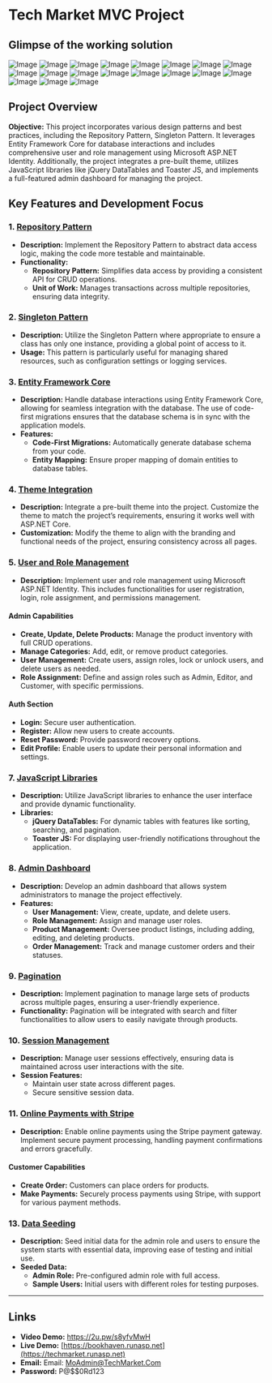 # Tech Market MVC Project 

## Glimpse of the working solution
![Image](https://github.com/user-attachments/assets/d1a2f49d-abf3-4506-a18b-fa2451b05346)
![Image](https://github.com/user-attachments/assets/6a90067e-1530-4ded-a674-87c422c9f15d)
![Image](https://github.com/user-attachments/assets/baae665e-eeab-4f38-a94f-8bfce5a372c0)
![Image](https://github.com/user-attachments/assets/ede5fe74-0742-418e-b364-4e4dd3310982)
![Image](https://github.com/user-attachments/assets/1f8d1044-65d6-494e-800c-f0d4ce6acb65)
![Image](https://github.com/user-attachments/assets/972ef7c4-5d21-4079-a2cf-77e343849347)
![Image](https://github.com/user-attachments/assets/07bf7b1a-dce3-4dd2-9310-915c49a57815)
![Image](https://github.com/user-attachments/assets/6afac48e-0837-4bdf-aa72-deea8b690fd0)
![Image](https://github.com/user-attachments/assets/0fa811dd-37cd-4acb-9d24-53f42768235f)
![Image](https://github.com/user-attachments/assets/f645b50f-8dc5-4a97-a63a-788d92cdcb25)
![Image](https://github.com/user-attachments/assets/6b5ceacb-c2bb-43d4-a23f-68bd10d0ddd6)
![Image](https://github.com/user-attachments/assets/c6ae2dd9-82a2-4faf-ad1b-57917e1ba600)
![Image](https://github.com/user-attachments/assets/9068b7ad-320f-4685-9b77-64f0796d9b88)
![Image](https://github.com/user-attachments/assets/767d1522-2b46-4ddc-bf23-3887bafa2824)
![Image](https://github.com/user-attachments/assets/21d1702e-0018-449d-a0df-a1b8464cb4d4)
![Image](https://github.com/user-attachments/assets/64f9792d-4cfc-4c06-a94f-2d2b05887eac)
![Image](https://github.com/user-attachments/assets/8e470813-e5f9-403c-a215-b29c36a68ae1)
![Image](https://github.com/user-attachments/assets/9ea64dfc-1bce-4c2d-b9eb-a59ad85c4525)
![Image](https://github.com/user-attachments/assets/27697163-406a-4958-aecd-21b05d358324)


## Project Overview

**Objective:** This project incorporates various design patterns and best practices, including the Repository Pattern, Singleton Pattern. It leverages Entity Framework Core for database interactions and includes comprehensive user and role management using Microsoft ASP.NET Identity. Additionally, the project integrates a pre-built theme, utilizes JavaScript libraries like jQuery DataTables and Toaster JS, and implements a full-featured admin dashboard for managing the project.

## Key Features and Development Focus

### 1. [Repository Pattern](#repository-pattern)
- **Description:** Implement the Repository Pattern to abstract data access logic, making the code more testable and maintainable. 
- **Functionality:**
  - **Repository Pattern:** Simplifies data access by providing a consistent API for CRUD operations.
  - **Unit of Work:** Manages transactions across multiple repositories, ensuring data integrity.

### 2. [Singleton Pattern](#singleton-pattern)
- **Description:** Utilize the Singleton Pattern where appropriate to ensure a class has only one instance, providing a global point of access to it.
- **Usage:** This pattern is particularly useful for managing shared resources, such as configuration settings or logging services.

### 3. [Entity Framework Core](#entity-framework-core)
- **Description:** Handle database interactions using Entity Framework Core, allowing for seamless integration with the database. The use of code-first migrations ensures that the database schema is in sync with the application models.
- **Features:**
  - **Code-First Migrations:** Automatically generate database schema from your code.
  - **Entity Mapping:** Ensure proper mapping of domain entities to database tables.

### 4. [Theme Integration](#theme-integration)
- **Description:** Integrate a pre-built theme into the project. Customize the theme to match the project’s requirements, ensuring it works well with ASP.NET Core.
- **Customization:** Modify the theme to align with the branding and functional needs of the project, ensuring consistency across all pages.

### 5. [User and Role Management](#user-and-role-management)
- **Description:** Implement user and role management using Microsoft ASP.NET Identity. This includes functionalities for user registration, login, role assignment, and permissions management.

#### Admin Capabilities
- **Create, Update, Delete Products:** Manage the product inventory with full CRUD operations.
- **Manage Categories:** Add, edit, or remove product categories.
- **User Management:** Create users, assign roles, lock or unlock users, and delete users as needed.
- **Role Assignment:** Define and assign roles such as Admin, Editor, and Customer, with specific permissions.

#### Auth Section
- **Login:** Secure user authentication.
- **Register:** Allow new users to create accounts.
- **Reset Password:** Provide password recovery options.
- **Edit Profile:** Enable users to update their personal information and settings.

### 7. [JavaScript Libraries](#javascript-libraries)
- **Description:** Utilize JavaScript libraries to enhance the user interface and provide dynamic functionality.
- **Libraries:**
  - **jQuery DataTables:** For dynamic tables with features like sorting, searching, and pagination.
  - **Toaster JS:** For displaying user-friendly notifications throughout the application.

### 8. [Admin Dashboard](#admin-dashboard)
- **Description:** Develop an admin dashboard that allows system administrators to manage the project effectively.
- **Features:**
  - **User Management:** View, create, update, and delete users.
  - **Role Management:** Assign and manage user roles.
  - **Product Management:** Oversee product listings, including adding, editing, and deleting products.
  - **Order Management:** Track and manage customer orders and their statuses.

### 9. [Pagination](#pagination)
- **Description:** Implement pagination to manage large sets of products across multiple pages, ensuring a user-friendly experience.
- **Functionality:** Pagination will be integrated with search and filter functionalities to allow users to easily navigate through products.

### 10. [Session Management](#session-management)
- **Description:** Manage user sessions effectively, ensuring data is maintained across user interactions with the site.
- **Session Features:** 
  - Maintain user state across different pages.
  - Secure sensitive session data.

### 11. [Online Payments with Stripe](#online-payments-with-stripe)
- **Description:** Enable online payments using the Stripe payment gateway. Implement secure payment processing, handling payment confirmations and errors gracefully.

#### Customer Capabilities
- **Create Order:** Customers can place orders for products.
- **Make Payments:** Securely process payments using Stripe, with support for various payment methods.

### 13. [Data Seeding](#data-seeding)
- **Description:** Seed initial data for the admin role and users to ensure the system starts with essential data, improving ease of testing and initial use.
- **Seeded Data:**
  - **Admin Role:** Pre-configured admin role with full access.
  - **Sample Users:** Initial users with different roles for testing purposes.

---

## Links
- **Video Demo:** https://2u.pw/s8yfvMwH
- **Live Demo:** [https://bookhaven.runasp.net](https://techmarket.runasp.net)
- **Email:** Email: MoAdmin@TechMarket.Com
- **Password:** P@$$0Rd123
